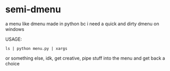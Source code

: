 # semi-dmenu
a menu like dmenu made in python bc i need a quick and dirty dmenu on windows

USAGE:

    ls | python menu.py | xargs
    
  or something else, idk, get creative, pipe stuff into the menu and get back a choice
